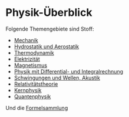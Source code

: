 # Physik-Überblick
Folgende Themengebiete sind Stoff:

- [Mechanik](mechanik.md)
- [Hydrostatik und Aerostatik](hydro-aeors.md)
- [Thermodynamik](wärme.md)
- [Elektrizität](elek.md)
- [Magnetismus](mag.md)
- [Physik mit Differential- und Integralrechnung](diffint.md)
- [Schwingungen und Wellen, Akustik](s-w-akustik.md)
- [Relativitätstheorie](rel.md)
- [Kernphysik](kernp.md)
- [Quantenphysik](quantenp.md)

Und die [Formelsammlung](formelsammlung.md)

